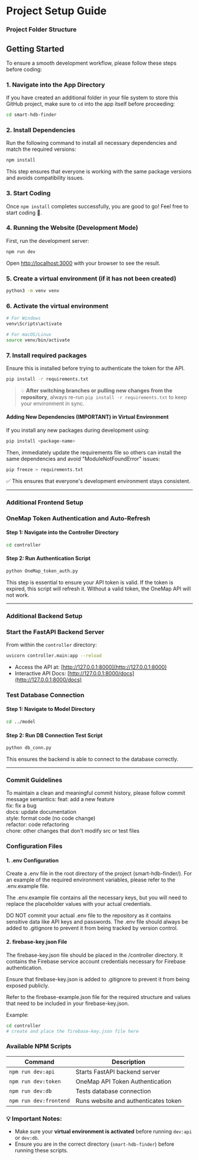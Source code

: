 # Project Setup Guide

### Project Folder Structure

## Getting Started
To ensure a smooth development workflow, please follow these steps before coding:

### 1. Navigate into the App Directory
If you have created an additional folder in your file system to store this GitHub project, make sure to `cd` into the app itself before proceeding:
```sh
cd smart-hdb-finder
```

### 2. Install Dependencies
Run the following command to install all necessary dependencies and match the required versions:
```sh
npm install
```
This step ensures that everyone is working with the same package versions and avoids compatibility issues.

### 3. Start Coding
Once `npm install` completes successfully, you are good to go! Feel free to start coding 🚀.

### 4. Running the Website (Development Mode)
First, run the development server:
```bash
npm run dev
```
Open [http://localhost:3000](http://localhost:3000) with your browser to see the result.

### 5. Create a virtual environment (if it has not been created)
```sh
python3 -m venv venv
```
### 6. Activate the virtual environment
```sh
# For Windows
venv\Scripts\activate

# For macOS/Linux
source venv/bin/activate
```
### 7. Install required packages
Ensure this is installed before trying to authenticate the token for the API.
```sh
pip install -r requirements.txt
```
> 💡 **After switching branches or pulling new changes from the repository**, always re-run `pip install -r requirements.txt` to keep your environment in sync.

#### Adding New Dependencies (IMPORTANT) in Virtual Environment
If you install any new packages during development using:
```sh
pip install <package-name>
```
Then, immediately update the requirements file so others can install the same dependencies and avoid "ModuleNotFoundError" issues:
```sh
pip freeze > requirements.txt
```

✅ This ensures that everyone's development environment stays consistent.

---

### Additional Frontend Setup

### OneMap Token Authentication and Auto-Refresh

#### Step 1: Navigate into the Controller Directory
```sh
cd controller
```
#### Step 2: Run Authentication Script
```sh
python OneMap_token_auth.py
```

This step is essential to ensure your API token is valid. If the token is expired, this script will refresh it. Without a valid token, the OneMap API will not work.

---

### Additional Backend Setup

### Start the FastAPI Backend Server
From within the `controller` directory:
```sh
uvicorn controller.main:app --reload
```

- Access the API at: [http://127.0.0.1:8000](http://127.0.0.1:8000)  
- Interactive API Docs: [http://127.0.0.1:8000/docs](http://127.0.0.1:8000/docs)

### Test Database Connection

#### Step 1: Navigate to Model Directory
```sh
cd ../model
```
#### Step 2: Run DB Connection Test Script
```sh
python db_conn.py
```

This ensures the backend is able to connect to the database correctly.

---

### Commit Guidelines
To maintain a clean and meaningful commit history, please follow commit message semantics:
feat: add a new feature  
fix: fix a bug  
docs: update documentation  
style: format code (no code change)  
refactor: code refactoring  
chore: other changes that don't modify src or test files

### Configuration Files
#### 1. .env Configuration
Create a .env file in the root directory of the project (smart-hdb-finder/). For an example of the required environment variables, please refer to the .env.example file.

The .env.example file contains all the necessary keys, but you will need to replace the placeholder values with your actual credentials.

DO NOT commit your actual .env file to the repository as it contains sensitive data like API keys and passwords. The .env file should always be added to .gitignore to prevent it from being tracked by version control.

#### 2. firebase-key.json File
The firebase-key.json file should be placed in the /controller directory. It contains the Firebase service account credentials necessary for Firebase authentication. 

Ensure that firebase-key.json is added to .gitignore to prevent it from being exposed publicly.

Refer to the firebase-example.json file for the required structure and values that need to be included in your firebase-key.json.

Example:
```sh
cd controller
# create and place the firebase-key.json file here
```

### Available NPM Scripts
| Command                | Description                              |
|------------------------|------------------------------------------|
| `npm run dev:api`      | Starts FastAPI backend server            |
| `npm run dev:token`    | OneMap API Token Authentication          |
| `npm run dev:db`       | Tests database connection                |
| `npm run dev:frontend` | Runs website and authenticates token     |

### 💡 Important Notes:
- Make sure your **virtual environment is activated** before running `dev:api` or `dev:db`.
- Ensure you are in the correct directory (`smart-hdb-finder`) before running these scripts.
